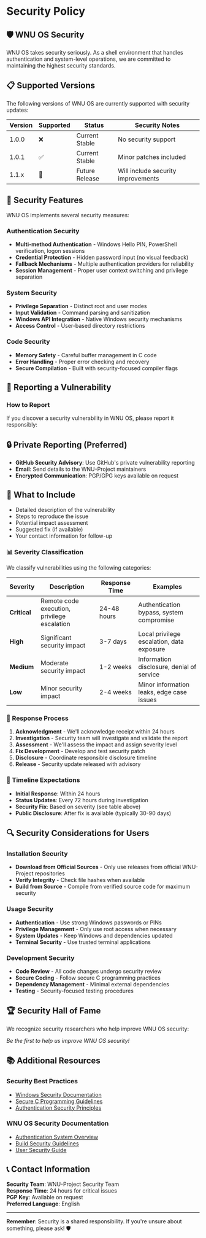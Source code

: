 # Security Policy

## 🛡️ WNU OS Security

WNU OS takes security seriously. As a shell environment that handles authentication and system-level operations, we are committed to maintaining the highest security standards.

## 📋 Supported Versions

The following versions of WNU OS are currently supported with security updates:

| Version | Supported          | Status | Security Notes |
| ------- | ------------------ | ------ | -------------- |
| 1.0.0   | :x: | Current Stable | No security support |
| 1.0.1   | :white_check_mark: | Current Stable | Minor patches included |
| 1.1.x   | :construction:     | Future Release | Will include security improvements |

## 🔐 Security Features

WNU OS implements several security measures:

### Authentication Security

- **Multi-method Authentication** - Windows Hello PIN, PowerShell verification, logon sessions
- **Credential Protection** - Hidden password input (no visual feedback)
- **Fallback Mechanisms** - Multiple authentication providers for reliability
- **Session Management** - Proper user context switching and privilege separation

### System Security  

- **Privilege Separation** - Distinct root and user modes
- **Input Validation** - Command parsing and sanitization
- **Windows API Integration** - Native Windows security mechanisms
- **Access Control** - User-based directory restrictions

### Code Security

- **Memory Safety** - Careful buffer management in C code
- **Error Handling** - Proper error checking and recovery
- **Secure Compilation** - Built with security-focused compiler flags

## 🚨 Reporting a Vulnerability

### How to Report

If you discover a security vulnerability in WNU OS, please report it responsibly:

## **🔒 Private Reporting (Preferred)**

- **GitHub Security Advisory**: Use GitHub's private vulnerability reporting
- **Email**: Send details to the WNU-Project maintainers
- **Encrypted Communication**: PGP/GPG keys available on request

## **📝 What to Include**

- Detailed description of the vulnerability
- Steps to reproduce the issue
- Potential impact assessment
- Suggested fix (if available)
- Your contact information for follow-up

### 📊 Severity Classification

We classify vulnerabilities using the following categories:

| Severity | Description | Response Time | Examples |
|----------|-------------|---------------|----------|
| **Critical** | Remote code execution, privilege escalation | 24-48 hours | Authentication bypass, system compromise |
| **High** | Significant security impact | 3-7 days | Local privilege escalation, data exposure |
| **Medium** | Moderate security impact | 1-2 weeks | Information disclosure, denial of service |
| **Low** | Minor security impact | 2-4 weeks | Minor information leaks, edge case issues |

### 🔄 Response Process

1. **Acknowledgment** - We'll acknowledge receipt within 24 hours
2. **Investigation** - Security team will investigate and validate the report
3. **Assessment** - We'll assess the impact and assign severity level
4. **Fix Development** - Develop and test security patch
5. **Disclosure** - Coordinate responsible disclosure timeline
6. **Release** - Security update released with advisory

### 📅 Timeline Expectations

- **Initial Response**: Within 24 hours
- **Status Updates**: Every 72 hours during investigation
- **Security Fix**: Based on severity (see table above)
- **Public Disclosure**: After fix is available (typically 30-90 days)

## 🔍 Security Considerations for Users

### Installation Security

- **Download from Official Sources** - Only use releases from official WNU-Project repositories
- **Verify Integrity** - Check file hashes when available
- **Build from Source** - Compile from verified source code for maximum security

### Usage Security

- **Authentication** - Use strong Windows passwords or PINs
- **Privilege Management** - Only use root access when necessary
- **System Updates** - Keep Windows and dependencies updated
- **Terminal Security** - Use trusted terminal applications

### Development Security

- **Code Review** - All code changes undergo security review
- **Secure Coding** - Follow secure C programming practices
- **Dependency Management** - Minimal external dependencies
- **Testing** - Security-focused testing procedures

## 🏆 Security Hall of Fame

We recognize security researchers who help improve WNU OS security:

<!-- Future contributors will be listed here -->

*Be the first to help us improve WNU OS security!*

## 📚 Additional Resources

### Security Best Practices

- [Windows Security Documentation](https://docs.microsoft.com/en-us/windows/security/)
- [Secure C Programming Guidelines](https://wiki.sei.cmu.edu/confluence/display/c/SEI+CERT+C+Coding+Standard)
- [Authentication Security Principles](https://owasp.org/www-project-authentication-cheat-sheet/)

### WNU OS Security Documentation

- [Authentication System Overview](1.x.x/1.0.x/1.0.0/README.md#authentication)
- [Build Security Guidelines](1.x.x/1.0.x/1.0.0/README.md#building)
- [User Security Guide](1.x.x/1.0.x/1.0.0/README.md#security-features)

## 📞 Contact Information

**Security Team**: WNU-Project Security Team  
**Response Time**: 24 hours for critical issues  
**PGP Key**: Available on request  
**Preferred Language**: English  

---

**Remember**: Security is a shared responsibility. If you're unsure about something, please ask! 🛡️
